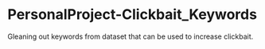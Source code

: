 # PersonalProject-Clickbait_Keywords
Gleaning out keywords from dataset that can be used to increase clickbait.
